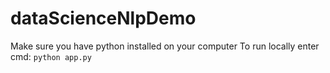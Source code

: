 # dataScienceNlpDemo
Make sure you have python installed on your computer
To run locally enter cmd:
`python app.py`
